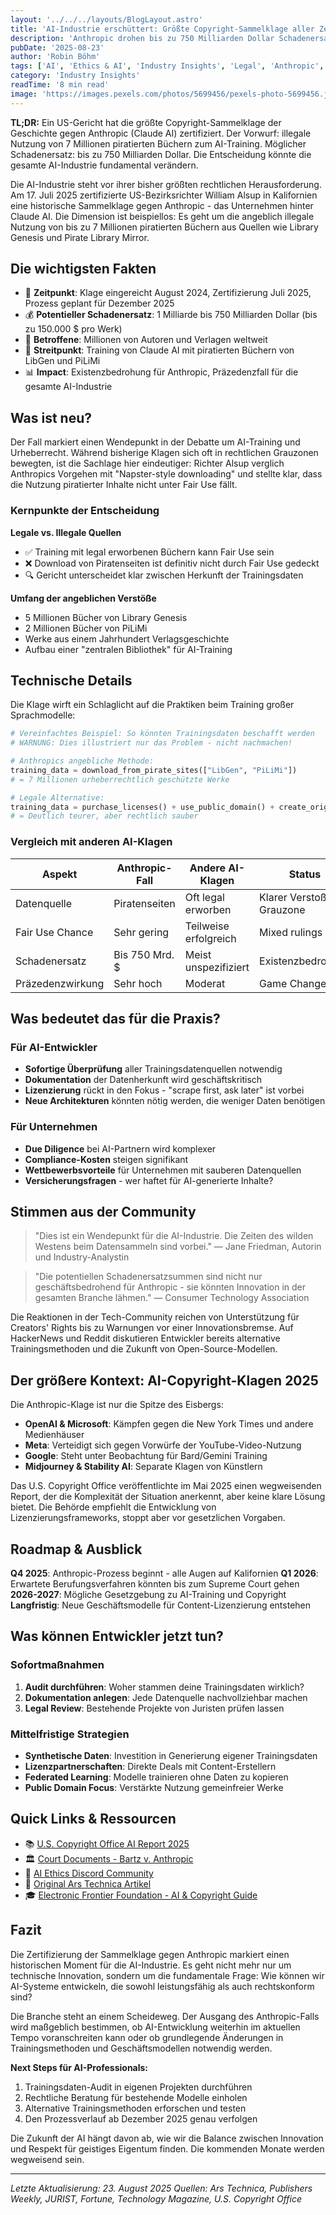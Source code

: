 ```yaml
---
layout: '../../../layouts/BlogLayout.astro'
title: 'AI-Industrie erschüttert: Größte Copyright-Sammelklage aller Zeiten zertifiziert'
description: 'Anthropic drohen bis zu 750 Milliarden Dollar Schadenersatz wegen Training mit 7 Millionen piratierten Büchern. Die Klage könnte die gesamte AI-Branche umkrempeln.'
pubDate: '2025-08-23'
author: 'Robin Böhm'
tags: ['AI', 'Ethics & AI', 'Industry Insights', 'Legal', 'Anthropic', 'Copyright']
category: 'Industry Insights'
readTime: '8 min read'
image: 'https://images.pexels.com/photos/5699456/pexels-photo-5699456.jpeg?auto=compress&cs=tinysrgb&w=1200&h=600&dpr=2'
---
```


**TL;DR:** Ein US-Gericht hat die größte Copyright-Sammelklage der Geschichte gegen Anthropic (Claude AI) zertifiziert. Der Vorwurf: illegale Nutzung von 7 Millionen piratierten Büchern zum AI-Training. Möglicher Schadenersatz: bis zu 750 Milliarden Dollar. Die Entscheidung könnte die gesamte AI-Industrie fundamental verändern.

Die AI-Industrie steht vor ihrer bisher größten rechtlichen Herausforderung. Am 17. Juli 2025 zertifizierte US-Bezirksrichter William Alsup in Kalifornien eine historische Sammelklage gegen Anthropic - das Unternehmen hinter Claude AI. Die Dimension ist beispiellos: Es geht um die angeblich illegale Nutzung von bis zu 7 Millionen piratierten Büchern aus Quellen wie Library Genesis und Pirate Library Mirror.

## Die wichtigsten Fakten

- 📅 **Zeitpunkt**: Klage eingereicht August 2024, Zertifizierung Juli 2025, Prozess geplant für Dezember 2025
- 💰 **Potentieller Schadenersatz**: 1 Milliarde bis 750 Milliarden Dollar (bis zu 150.000 $ pro Werk)
- 🎯 **Betroffene**: Millionen von Autoren und Verlagen weltweit
- 🔧 **Streitpunkt**: Training von Claude AI mit piratierten Büchern von LibGen und PiLiMi
- 📊 **Impact**: Existenzbedrohung für Anthropic, Präzedenzfall für die gesamte AI-Industrie

## Was ist neu?

Der Fall markiert einen Wendepunkt in der Debatte um AI-Training und Urheberrecht. Während bisherige Klagen sich oft in rechtlichen Grauzonen bewegten, ist die Sachlage hier eindeutiger: Richter Alsup verglich Anthropics Vorgehen mit "Napster-style downloading" und stellte klar, dass die Nutzung piratierter Inhalte nicht unter Fair Use fällt.

### Kernpunkte der Entscheidung

**Legale vs. Illegale Quellen**
- ✅ Training mit legal erworbenen Büchern kann Fair Use sein
- ❌ Download von Piratenseiten ist definitiv nicht durch Fair Use gedeckt
- 🔍 Gericht unterscheidet klar zwischen Herkunft der Trainingsdaten

**Umfang der angeblichen Verstöße**
- 5 Millionen Bücher von Library Genesis
- 2 Millionen Bücher von PiLiMi
- Werke aus einem Jahrhundert Verlagsgeschichte
- Aufbau einer "zentralen Bibliothek" für AI-Training

## Technische Details

Die Klage wirft ein Schlaglicht auf die Praktiken beim Training großer Sprachmodelle:

```python
# Vereinfachtes Beispiel: So könnten Trainingsdaten beschafft werden
# WARNUNG: Dies illustriert nur das Problem - nicht nachmachen!

# Anthropics angebliche Methode:
training_data = download_from_pirate_sites(["LibGen", "PiLiMi"])
# = 7 Millionen urheberrechtlich geschützte Werke

# Legale Alternative:
training_data = purchase_licenses() + use_public_domain() + create_original_content()
# = Deutlich teurer, aber rechtlich sauber
```

### Vergleich mit anderen AI-Klagen

| Aspekt | Anthropic-Fall | Andere AI-Klagen | Status |
|---------|---------------|------------------|---------|
| Datenquelle | Piratenseiten | Oft legal erworben | Klarer Verstoß vs. Grauzone |
| Fair Use Chance | Sehr gering | Teilweise erfolgreich | Mixed rulings |
| Schadenersatz | Bis 750 Mrd. $ | Meist unspezifiziert | Existenzbedrohend |
| Präzedenzwirkung | Sehr hoch | Moderat | Game Changer |

## Was bedeutet das für die Praxis?

### Für AI-Entwickler
- **Sofortige Überprüfung** aller Trainingsdatenquellen notwendig
- **Dokumentation** der Datenherkunft wird geschäftskritisch
- **Lizenzierung** rückt in den Fokus - "scrape first, ask later" ist vorbei
- **Neue Architekturen** könnten nötig werden, die weniger Daten benötigen

### Für Unternehmen
- **Due Diligence** bei AI-Partnern wird komplexer
- **Compliance-Kosten** steigen signifikant
- **Wettbewerbsvorteile** für Unternehmen mit sauberen Datenquellen
- **Versicherungsfragen** - wer haftet für AI-generierte Inhalte?

## Stimmen aus der Community

> "Dies ist ein Wendepunkt für die AI-Industrie. Die Zeiten des wilden Westens beim Datensammeln sind vorbei."
> — Jane Friedman, Autorin und Industry-Analystin

> "Die potentiellen Schadenersatzsummen sind nicht nur geschäftsbedrohend für Anthropic - sie könnten Innovation in der gesamten Branche lähmen."
> — Consumer Technology Association

Die Reaktionen in der Tech-Community reichen von Unterstützung für Creators' Rights bis zu Warnungen vor einer Innovationsbremse. Auf HackerNews und Reddit diskutieren Entwickler bereits alternative Trainingsmethoden und die Zukunft von Open-Source-Modellen.

## Der größere Kontext: AI-Copyright-Klagen 2025

Die Anthropic-Klage ist nur die Spitze des Eisbergs:

- **OpenAI & Microsoft**: Kämpfen gegen die New York Times und andere Medienhäuser
- **Meta**: Verteidigt sich gegen Vorwürfe der YouTube-Video-Nutzung
- **Google**: Steht unter Beobachtung für Bard/Gemini Training
- **Midjourney & Stability AI**: Separate Klagen von Künstlern

Das U.S. Copyright Office veröffentlichte im Mai 2025 einen wegweisenden Report, der die Komplexität der Situation anerkennt, aber keine klare Lösung bietet. Die Behörde empfiehlt die Entwicklung von Lizenzierungsframeworks, stoppt aber vor gesetzlichen Vorgaben.

## Roadmap & Ausblick

**Q4 2025**: Anthropic-Prozess beginnt - alle Augen auf Kalifornien
**Q1 2026**: Erwartete Berufungsverfahren könnten bis zum Supreme Court gehen
**2026-2027**: Mögliche Gesetzgebung zu AI-Training und Copyright
**Langfristig**: Neue Geschäftsmodelle für Content-Lizenzierung entstehen

## Was können Entwickler jetzt tun?

### Sofortmaßnahmen

1. **Audit durchführen**: Woher stammen deine Trainingsdaten wirklich?
2. **Dokumentation anlegen**: Jede Datenquelle nachvollziehbar machen
3. **Legal Review**: Bestehende Projekte von Juristen prüfen lassen

### Mittelfristige Strategien

- **Synthetische Daten**: Investition in Generierung eigener Trainingsdaten
- **Lizenzpartnerschaften**: Direkte Deals mit Content-Erstellern
- **Federated Learning**: Modelle trainieren ohne Daten zu kopieren
- **Public Domain Focus**: Verstärkte Nutzung gemeinfreier Werke

## Quick Links & Ressourcen

- 📚 [U.S. Copyright Office AI Report 2025](https://www.copyright.gov/ai)
- 🏛️ [Court Documents - Bartz v. Anthropic](https://pacer.uscourts.gov)
- 💬 [AI Ethics Discord Community](https://discord.gg/aiethics)
- 📰 [Original Ars Technica Artikel](https://arstechnica.com/tech-policy/2025/08/ai-industry-horrified-to-face-largest-copyright-class-action-ever-certified/)
- 🎓 [Electronic Frontier Foundation - AI & Copyright Guide](https://www.eff.org/ai-copyright)

## Fazit

Die Zertifizierung der Sammelklage gegen Anthropic markiert einen historischen Moment für die AI-Industrie. Es geht nicht mehr nur um technische Innovation, sondern um die fundamentale Frage: Wie können wir AI-Systeme entwickeln, die sowohl leistungsfähig als auch rechtskonform sind?

Die Branche steht an einem Scheideweg. Der Ausgang des Anthropic-Falls wird maßgeblich bestimmen, ob AI-Entwicklung weiterhin im aktuellen Tempo voranschreiten kann oder ob grundlegende Änderungen in Trainingsmethoden und Geschäftsmodellen notwendig werden.

**Next Steps für AI-Professionals:**
1. Trainingsdaten-Audit in eigenen Projekten durchführen
2. Rechtliche Beratung für bestehende Modelle einholen
3. Alternative Trainingsmethoden erforschen und testen
4. Den Prozessverlauf ab Dezember 2025 genau verfolgen

Die Zukunft der AI hängt davon ab, wie wir die Balance zwischen Innovation und Respekt für geistiges Eigentum finden. Die kommenden Monate werden wegweisend sein.

---

*Letzte Aktualisierung: 23. August 2025*
*Quellen: Ars Technica, Publishers Weekly, JURIST, Fortune, Technology Magazine, U.S. Copyright Office*